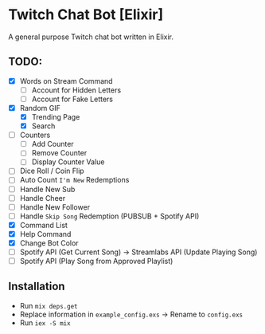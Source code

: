 # Twitch Chat Bot [Elixir]
A general purpose Twitch chat bot written in Elixir.

## TODO:
-   [X] Words on Stream Command
    - [ ] Account for Hidden Letters
    - [ ] Account for Fake Letters
-   [X] Random GIF
    - [X] Trending Page
    - [X] Search
-   [ ] Counters
    - [ ] Add Counter
    - [ ] Remove Counter
    - [ ] Display Counter Value
-   [ ] Dice Roll / Coin Flip
-   [ ] Auto Count `I'm New` Redemptions
-   [ ] Handle New Sub 
-   [ ] Handle Cheer
-   [ ] Handle New Follower
-   [ ] Handle `Skip Song` Redemption (PUBSUB + Spotify API)
-   [X] Command List
-   [X] Help Command
-   [X] Change Bot Color
-   [ ] Spotify API (Get Current Song) -> Streamlabs API (Update Playing Song)
-   [ ] Spotify API (Play Song from Approved Playlist)

## Installation
-   Run `mix deps.get`
-   Replace information in `example_config.exs` -> Rename to `config.exs`
-   Run `iex -S mix`
